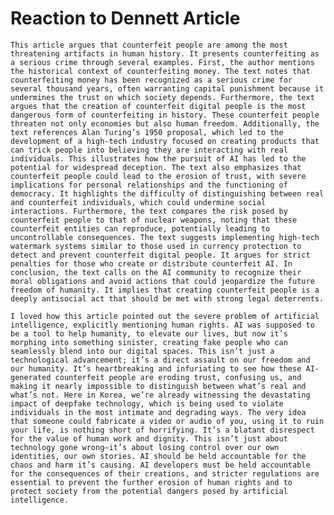 # Reaction to Dennett Article 
	This article argues that counterfeit people are among the most threatening artifacts in human history. It presents counterfeiting as a serious crime through several examples. First, the author mentions the historical context of counterfeiting money. The text notes that counterfeiting money has been recognized as a serious crime for several thousand years, often warranting capital punishment because it undermines the trust on which society depends. Furthermore, the text argues that the creation of counterfeit digital people is the most dangerous form of counterfeiting in history. These counterfeit people threaten not only economies but also human freedom. Additionally, the text references Alan Turing’s 1950 proposal, which led to the development of a high-tech industry focused on creating products that can trick people into believing they are interacting with real individuals. This illustrates how the pursuit of AI has led to the potential for widespread deception. The text also emphasizes that counterfeit people could lead to the erosion of trust, with severe implications for personal relationships and the functioning of democracy. It highlights the difficulty of distinguishing between real and counterfeit individuals, which could undermine social interactions. Furthermore, the text compares the risk posed by counterfeit people to that of nuclear weapons, noting that these counterfeit entities can reproduce, potentially leading to uncontrollable consequences. The text suggests implementing high-tech watermark systems similar to those used in currency protection to detect and prevent counterfeit digital people. It argues for strict penalties for those who create or distribute counterfeit AI. In conclusion, the text calls on the AI community to recognize their moral obligations and avoid actions that could jeopardize the future freedom of humanity. It implies that creating counterfeit people is a deeply antisocial act that should be met with strong legal deterrents.

	I loved how this article pointed out the severe problem of artificial intelligence, explicitly mentioning human rights. AI was supposed to be a tool to help humanity, to elevate our lives, but now it’s morphing into something sinister, creating fake people who can seamlessly blend into our digital spaces. This isn’t just a technological advancement; it’s a direct assault on our freedom and our humanity. It’s heartbreaking and infuriating to see how these AI-generated counterfeit people are eroding trust, confusing us, and making it nearly impossible to distinguish between what’s real and what’s not. Here in Korea, we’re already witnessing the devastating impact of deepfake technology, which is being used to violate individuals in the most intimate and degrading ways. The very idea that someone could fabricate a video or audio of you, using it to ruin your life, is nothing short of horrifying. It’s a blatant disrespect for the value of human work and dignity. This isn’t just about technology gone wrong—it’s about losing control over our own identities, our own stories. AI should be held accountable for the chaos and harm it’s causing. AI developers must be held accountable for the consequences of their creations, and stricter regulations are essential to prevent the further erosion of human rights and to protect society from the potential dangers posed by artificial intelligence.
